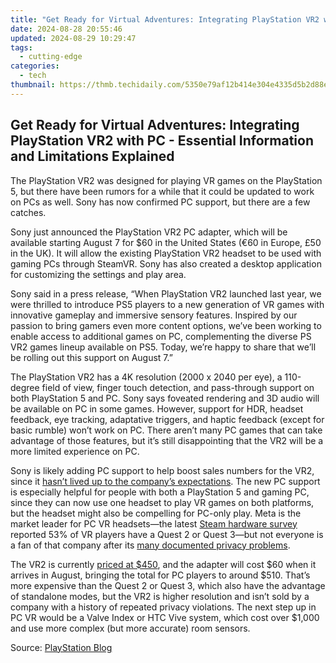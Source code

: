 ```yaml
---
title: "Get Ready for Virtual Adventures: Integrating PlayStation VR2 with PC - Essential Information and Limitations Explained"
date: 2024-08-28 20:55:46
updated: 2024-08-29 10:29:47
tags:
  - cutting-edge
categories:
  - tech
thumbnail: https://thmb.techidaily.com/5350e79af12b414e304e4335d5b2d88e62b5e0973ecd1f3c8cd4da92e1845552.jpeg
---
```


## Get Ready for Virtual Adventures: Integrating PlayStation VR2 with PC - Essential Information and Limitations Explained

The PlayStation VR2 was designed for playing VR games on the PlayStation 5, but there have been rumors for a while that it could be updated to work on PCs as well. Sony has now confirmed PC support, but there are a few catches.

 Sony just announced the PlayStation VR2 PC adapter, which will be available starting August 7 for $60 in the United States (€60 in Europe, £50 in the UK). It will allow the existing PlayStation VR2 headset to be used with gaming PCs through SteamVR. Sony has also created a desktop application for customizing the settings and play area.

 Sony said in a press release, “When PlayStation VR2 launched last year, we were thrilled to introduce PS5 players to a new generation of VR games with innovative gameplay and immersive sensory features. Inspired by our passion to bring gamers even more content options, we’ve been working to enable access to additional games on PC, complementing the diverse PS VR2 games lineup available on PS5\. Today, we’re happy to share that we’ll be rolling out this support on August 7.”

 The PlayStation VR2 has a 4K resolution (2000 x 2040 per eye), a 110-degree field of view, finger touch detection, and pass-through support on both PlayStation 5 and PC. Sony says foveated rendering and 3D audio will be available on PC in some games. However, support for HDR, headset feedback, eye tracking, adaptative triggers, and haptic feedback (except for basic rumble) won’t work on PC. There aren’t many PC games that can take advantage of those features, but it’s still disappointing that the VR2 will be a more limited experience on PC.

 Sony is likely adding PC support to help boost sales numbers for the VR2, since it [hasn’t lived up to the company’s expectations](https://arstechnica.com/gaming/2024/03/sony-reportedly-halts-psvr2-production-amid-slow-sales/). The new PC support is especially helpful for people with both a PlayStation 5 and gaming PC, since they can now use one headset to play VR games on both platforms, but the headset might also be compelling for PC-only play. Meta is the market leader for PC VR headsets—the latest [Steam hardware survey](https://store.steampowered.com/hwsurvey) reported 53% of VR players have a Quest 2 or Quest 3—but not everyone is a fan of that company after its [many documented privacy problems](https://en.wikipedia.org/wiki/Lawsuits%5Finvolving%5FMeta%5FPlatforms).

 The VR2 is currently [priced at $450](https://www.amazon.com/PlayStation-VR2-PSVR2-5/dp/B0C1QJ6VHY?tag=hotoge-20&ascsubtag=UUhtgUeUpU2003462&asc%5Frefurl=https%3A%2F%2Fwww.howtogeek.com%2Fplaystation-vr2-will-soon-work-with-pc%2F&asc%5Fcampaign=Short-Term), and the adapter will cost $60 when it arrives in August, bringing the total for PC players to around $510\. That’s more expensive than the Quest 2 or Quest 3, which also have the advantage of standalone modes, but the VR2 is higher resolution and isn’t sold by a company with a history of repeated privacy violations. The next step up in PC VR would be a Valve Index or HTC Vive system, which cost over $1,000 and use more complex (but more accurate) room sensors.

 Source: [PlayStation Blog](https://blog.playstation.com/2024/06/03/playstation-vr2-players-can-access-games-on-pc-with-adapter-starting-on-august-7/)

<ins class="adsbygoogle"
     style="display:block"
     data-ad-format="autorelaxed"
     data-ad-client="ca-pub-7571918770474297"
     data-ad-slot="1223367746"></ins>



<ins class="adsbygoogle"
     style="display:block"
     data-ad-client="ca-pub-7571918770474297"
     data-ad-slot="8358498916"
     data-ad-format="auto"
     data-full-width-responsive="true"></ins>
